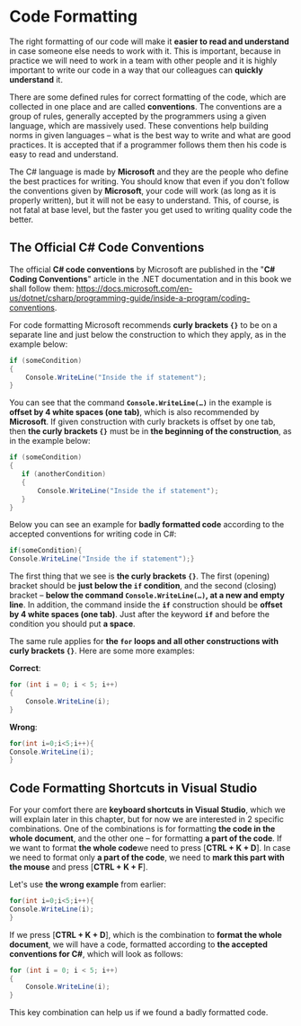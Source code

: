 # Code Formatting

The right formatting of our code will make it **easier to read and understand** in case someone else needs to work with it. This is important, because in practice we will need to work in a team with other people and it is highly important to write our code in a way that our colleagues can **quickly understand** it.

There are some defined rules for correct formatting of the code, which are collected in one place and are called **conventions**. The conventions are a group of rules, generally accepted by the programmers using a given language, which are massively used. These conventions help building norms in given languages – what is the best way to write and what are good practices. It is accepted that if a programmer follows them then his code is easy to read and understand.

The C# language is made by **Microsoft** and they are the people who define the best practices for writing. You should know that even if you don't follow the conventions given by **Microsoft**, your code will work (as long as it is properly written), but it will not be easy to understand. This, of course, is not fatal at base level, but the faster you get used to writing quality code the better.

## The Official C# Code Conventions

The official **C# code conventions** by Microsoft are published in the "**C# Coding Conventions**" article in the .NET documentation and in this book we shall follow them: https://docs.microsoft.com/en-us/dotnet/csharp/programming-guide/inside-a-program/coding-conventions.

For code formatting Microsoft recommends **curly brackets `{}`** to be on a separate line and just below the construction to which they apply, as in the example below:

```csharp
if (someCondition)
{
    Console.WriteLine("Inside the if statement");
}
```

You can see that the command **`Console.WriteLine(…)`** in the example is **offset by 4 white spaces (one tab)**, which is also recommended by **Microsoft**. If given construction with curly brackets is offset by one tab, then **the curly brackets `{}`** must be in **the beginning of the construction**, as in the example below:

```csharp
if (someCondition)
{
   if (anotherCondition)
   {
       Console.WriteLine("Inside the if statement");
   }
}
```

Below you can see an example for **badly formatted code** according to the accepted conventions for writing code in C#:
   
```csharp
if(someCondition){
Console.WriteLine("Inside the if statement");}
```

The first thing that we see is **the curly brackets `{}`**. The first (opening) bracket should be **just below the `if` condition**, and the second (closing) bracket – **below the command `Console.WriteLine(…)`, at a new and empty line**. In addition, the command inside the **`if`** construction should be **offset by 4 white spaces (one tab)**. Just after the keyword **`if`** and before the condition you should put **a space**.

The same rule applies for **the `for` loops and all other constructions with curly brackets `{}`**. Here are some more examples:

**Correct**:
```csharp
for (int i = 0; i < 5; i++)
{
    Console.WriteLine(i);
}
```

**Wrong**:
```csharp
for(int i=0;i<5;i++){
Console.WriteLine(i);
}
```

## Code Formatting Shortcuts in Visual Studio

For your comfort there are **keyboard shortcuts in Visual Studio**, which we will explain later in this chapter, but for now we are interested in 2 specific combinations. One of the combinations is for formatting **the code in the whole document**, and the other one – for formatting **a part of the code**. If we want to format **the whole code**we need to press [**CTRL + K + D**]. In case we need to format only **a part of the code**, we need to **mark this part with the mouse** and press [**CTRL + K + F**].

Let's use **the wrong example** from earlier:

```csharp
for(int i=0;i<5;i++){
Console.WriteLine(i);
}
```
If we press [**CTRL + K + D**], which is the combination to **format the whole document**, we will have a code, formatted according to **the accepted conventions for C#**, which will look as follows:

```csharp
for (int i = 0; i < 5; i++)
{
    Console.WriteLine(i);
}
```
This key combination can help us if we found a badly formatted code.

